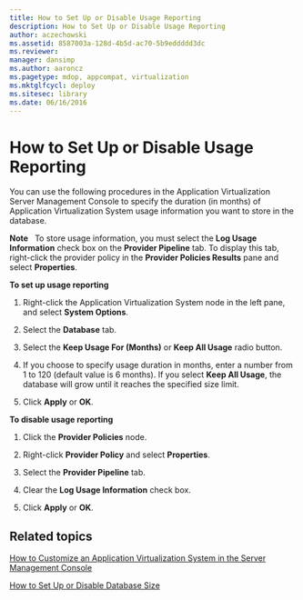 ```yaml
---
title: How to Set Up or Disable Usage Reporting
description: How to Set Up or Disable Usage Reporting
author: aczechowski
ms.assetid: 8587003a-128d-4b5d-ac70-5b9eddddd3dc
ms.reviewer: 
manager: dansimp
ms.author: aaroncz
ms.pagetype: mdop, appcompat, virtualization
ms.mktglfcycl: deploy
ms.sitesec: library
ms.date: 06/16/2016
---
```



# How to Set Up or Disable Usage Reporting


You can use the following procedures in the Application Virtualization Server Management Console to specify the duration (in months) of Application Virtualization System usage information you want to store in the database.

**Note**  
 To store usage information, you must select the **Log Usage Information** check box on the **Provider Pipeline** tab. To display this tab, right-click the provider policy in the **Provider Policies Results** pane and select **Properties**.

 

**To set up usage reporting**

1.  Right-click the Application Virtualization System node in the left pane, and select **System Options**.

2.  Select the **Database** tab.

3.  Select the **Keep Usage For (Months)** or **Keep All Usage** radio button.

4.  If you choose to specify usage duration in months, enter a number from 1 to 120 (default value is 6 months). If you select **Keep All Usage**, the database will grow until it reaches the specified size limit.

5.  Click **Apply** or **OK**.

**To disable usage reporting**

1.  Click the **Provider Policies** node.

2.  Right-click **Provider Policy** and select **Properties**.

3.  Select the **Provider Pipeline** tab.

4.  Clear the **Log Usage Information** check box.

5.  Click **Apply** or **OK**.

## Related topics


[How to Customize an Application Virtualization System in the Server Management Console](how-to-customize-an-application-virtualization-system-in-the-server-management-console.md)

[How to Set Up or Disable Database Size](how-to-set-up-or-disable-database-size.md)

 

 





